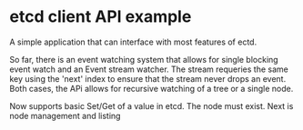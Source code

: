 # etcd client API example

A simple application that can interface with most features of ectd.

So far, there is an event watching system that allows for single blocking event watch and an Event stream watcher. The stream
requeries the same key using the 'next' index to ensure that the stream never drops an event. Both cases, the APi allows
for recursive watching of a tree or a single node.

Now supports basic Set/Get of a value in etcd. The node must exist. Next is node management and listing

